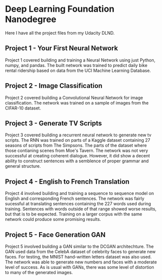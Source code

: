 # Deep Learning Foundation Nanodegree
Here I have all the project files from my Udacity DLND.

## Project 1 - Your First Neural Network
Project 1 covered building and training a Neural Network using just Python, numpy, and pandas.
The built network was trained to predict daily bike rental ridership based on data from the UCI Machine Learning Database.

## Project 2 - Image Classification
Project 2 covered building a Convolutional Neural Network for image classification.
The network was trained on a sample of images from the CIFAR-10 dataset. 

## Project 3 - Generate TV Scripts
Project 3 covered building a recurrent neural network to generate new tv scripts.
The RNN was trained on parts of a Kaggle dataset containing 27 seasons of scripts from The Simpsons. The parts of the dataset where those contianing scenes from Moe's Tavern. 
The network was not very successful at creating coherent dialogue. However, it did show a decent ability to construct sentences with a semblence of proper grammar and general structure. 

## Project 4 - English to French Translation
Project 4 involved building and training a sequence to sequence model on English and corresponding French sentences. 
The network was fairly sucessful at translating sentences containing the 227 words used during training. Sentences with words outside of that range showed worse results, but that is to be expected. Training on a larger corpus with the same network could produce some promising results.

## Project 5 - Face Generation GAN
Project 5 involved building a GAN similar to the DCGAN architechture. The GAN used data from the CelebA dataset of celebrity faces to generate new faces. For testing, the MNIST hand-written letters dataset was also used. The network was able to generate new numbers and faces with a moderate level of success. As is usual with GANs, there was some level of distortion to many of the generated images. 
